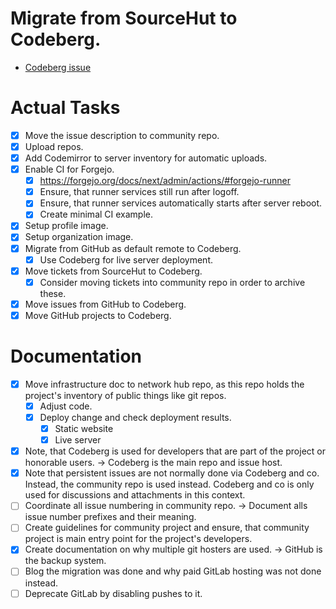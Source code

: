 # Migrate from SourceHut to Codeberg.
* [Codeberg issue](https://codeberg.org/splitcells-net/net.splitcells.network.community/issues/1)
# Actual Tasks
* [x] Move the issue description to community repo.
* [x] Upload repos.
* [x] Add Codemirror to server inventory for automatic uploads.
* [x] Enable CI for Forgejo.
    * [x] https://forgejo.org/docs/next/admin/actions/#forgejo-runner
    * [x] Ensure, that runner services still run after logoff.
    * [x] Ensure, that runner services automatically starts after server reboot.
    * [x] Create minimal CI example.
* [x] Setup profile image.
* [x] Setup organization image.
* [x] Migrate from GitHub as default remote to Codeberg.
    * [x] Use Codeberg for live server deployment.
* [x] Move tickets from SourceHut to Codeberg.
    * [x] Consider moving tickets into community repo in order to archive these.
* [x] Move issues from GitHub to Codeberg.
* [x] Move GitHub projects to Codeberg.
# Documentation
* [x] Move infrastructure doc to network hub repo, as this repo holds the project's inventory of public things like git repos.
    * [x] Adjust code.
    * [x] Deploy change and check deployment results.
        * [x] Static website
        * [x] Live server
* [x] Note, that Codeberg is used for developers that are part of the project or honorable users. -> Codeberg is the main repo and issue host.
* [x] Note that persistent issues are not normally done via Codeberg and co. Instead, the community repo is used instead. Codeberg and co is only used for discussions and attachments in this context.
* [ ] Coordinate all issue numbering in community repo. -> Document alls issue number prefixes and their meaning.
* [ ] Create guidelines for community project and ensure, that community project is main entry point for the project's developers.
* [x] Create documentation on why multiple git hosters are used. -> GitHub is the backup system.
* [ ] Blog the migration was done and why paid GitLab hosting was not done instead.
* [ ] Deprecate GitLab by disabling pushes to it.
